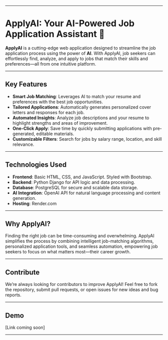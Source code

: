 
---

# **ApplyAI: Your AI-Powered Job Application Assistant** 🚀

**ApplyAI** is a cutting-edge web application designed to streamline the job application process using the power of **AI**. With ApplyAI, job seekers can effortlessly find, analyze, and apply to jobs that match their skills and preferences—all from one intuitive platform.

---

## **Key Features**
- **Smart Job Matching**: Leverages AI to match your resume and preferences with the best job opportunities.
- **Tailored Applications**: Automatically generates personalized cover letters and responses for each job.
- **Automated Insights**: Analyze job descriptions and your resume to highlight strengths and areas of improvement.
- **One-Click Apply**: Save time by quickly submitting applications with pre-generated, editable materials.
- **Customizable Filters**: Search for jobs by salary range, location, and skill relevance.

---

## **Technologies Used**
- **Frontend**: Basic HTML, CSS, and JavaScript. Styled with Bootstrap.
- **Backend**: Python Django for API logic and data processing.
- **Database**: PostgreSQL for secure and scalable data storage.
- **AI Integration**: OpenAI API for natural language processing and content generation.
- **Hosting**: Render.com

---

## **Why ApplyAI?**
Finding the right job can be time-consuming and overwhelming. ApplyAI simplifies the process by combining intelligent job-matching algorithms, personalized application tools, and seamless automation, empowering job seekers to focus on what matters most—their career growth.

---

## **Contribute**
We’re always looking for contributors to improve ApplyAI! Feel free to fork the repository, submit pull requests, or open issues for new ideas and bug reports.

---

## **Demo**
[Link coming soon]

---

